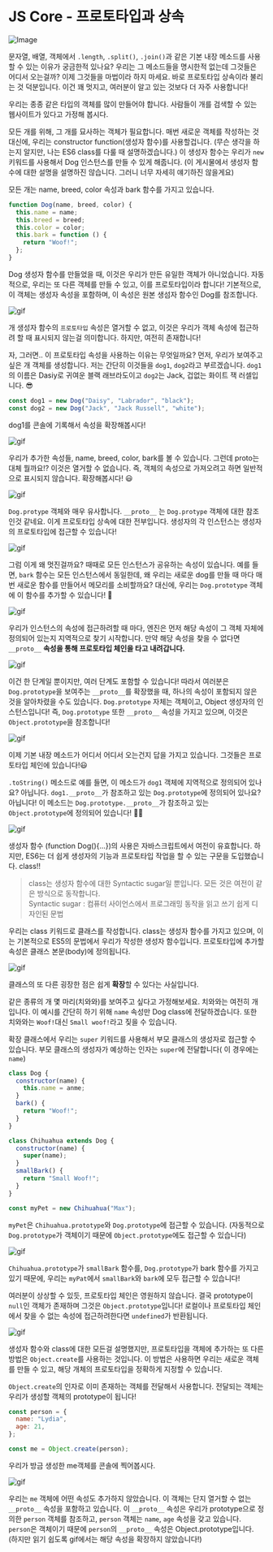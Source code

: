 # JS Core - 프로토타입과 상속

![Image](./assets/prototype.png)

문자열, 배열, 객체에서 `.length`, `.split()`, `.join()`과 같은 기본 내장 메소드를 사용할 수 있는 이유가 궁금한적 있나요? 우리는 그 메소드들을 명시한적 없는데 그것들은 어디서 오는걸까? 이제 그것들을 마법이라 하지 마세요. 바로 프로토타입 상속이라 불리는 것 덕분입니다. 이건 꽤 멋지고, 여러분이 알고 있는 것보다 더 자주 사용합니다!

우리는 종종 같은 타입의 객체를 많이 만들어야 합니다. 사람들이 개를 검색할 수 있는 웹사이트가 있다고 가정해 봅시다.

모든 개를 위해, 그 개를 묘사하는 객체가 필요합니다. 매번 새로운 객체를 작성하는 것 대신에, 우리는 constructor function(생성자 함수)를 사용할겁니다. (무슨 생각을 하는지 알지만, 나는 ES6 class를 다룰 때 설명하겠습니다.) 이 생성자 함수는 우리가 `new` 키워드를 사용해서 Dog 인스턴스를 만들 수 있게 해줍니다. (이 게시물에서 생성자 함수에 대한 설명을 설명하진 않습니다. 그러니 너무 자세히 얘기하진 않을게요)

모든 개는 name, breed, color 속성과 bark 함수를 가지고 있습니다.

```js
function Dog(name, breed, color) {
  this.name = name;
  this.breed = breed;
  this.color = color;
  this.bark = function () {
    return "Woof!";
  };
}
```

Dog 생성자 함수를 만들었을 때, 이것은 우리가 만든 유일한 객체가 아니었습니다. 자동적으로, 우리는 또 다른 객체를 만들 수 있고, 이를 프로토타입이라 합니다! 기본적으로, 이 객체는 생성자 속성을 포함하며, 이 속성은 원본 생섬자 함수인 Dog를 참조합니다.

![gif](./assets/prototype1.gif)

개 생성자 함수의 `프로토타입` 속성은 열거할 수 없고, 이것은 우리가 객체 속성에 접근하려 할 때 표시되지 않는걸 의미합니다. 하지만, 여전히 존재합니다!

자, 그러면.. 이 프로토타입 속성을 사용하는 이유는 무엇일까요? 먼저, 우리가 보여주고 싶은 개 객체를 생성합니다. 저는 간단히 이것들을 `dog1`, `dog2`라고 부르겠습니다. `dog1`의 이름은 Dasiy로 귀여운 블랙 래브라도이고 `dog2`는 Jack, 겁없는 화이트 잭 러셀입니다. 😎

```js
const dog1 = new Dog("Daisy", "Labrador", "black");
const dog2 = new Dog("Jack", "Jack Russell", "white");
```

dog1를 콘솔에 기록해서 속성을 확장해봅시다!

![gif](./assets/prototype2.gif)

우리가 추가한 속성들, name, breed, color, bark를 볼 수 있습니다. 그런데 proto는 대체 뭘까요!? 이것은 열거할 수 없습니다. 즉, 객체의 속성으로 가져오려고 하면 일반적으로 표시되지 않습니다. 확장해봅시다! 😃

![gif](./assets/prototype3.gif)

`Dog.protype` 객체와 매우 유사합니다. `__proto__` 는 `Dog.protype` 객체에 대한 참조인것 같네요. 이게 프로토타입 상속에 대한 전부입니다. 생성자의 각 인스턴스는 생성자의 프로토타입에 접근할 수 있습니다!

![gif](./assets/prototype4.gif)

그럼 이게 왜 멋진걸까요? 때때로 모든 인스턴스가 공유하는 속성이 있습니다. 예를 들면, `bark` 함수는 모든 인스턴스에서 동일한데, 왜 우리는 새로운 dog를 만들 때 마다 매번 새로운 함수를 만들어서 메모리를 소비할까요? 대신에, 우리는 `Dog.prototype` 객체에 이 함수를 추가할 수 있습니다! 🥳

![gif](./assets/prototype5.gif)

우리가 인스턴스의 속성에 접근하려할 때 마다, 엔진은 먼저 해당 속성이 그 객체 자체에 정의되어 있는지 지역적으로 찾기 시작합니다. 만약 해당 속성을 찾을 수 없다면 `__proto__` **속성을 통해 프로토타입 체인을 타고 내려갑니다.**

![gif](./assets/prototype6.gif)

이건 한 단계일 뿐이지만, 여러 단계도 포함할 수 있습니다! 따라서 여러분은 `Dog.prototype`을 보여주는 `__proto__`를 확장했을 때, 하나의 속성이 포함되지 않은 것을 알아차렸을 수도 있습니다. `Dog.prototype` 자체는 객체이고, Object 생성자의 인스턴스입니다! 즉, `Dog.prototype` 또한 `__proto__` 속성을 가지고 있으며, 이것은 `Object.prototype`을 참조합니다!

![gif](./assets/prototype7.gif)

이제 기본 내장 메소드가 어디서 어디서 오는건지 답을 가지고 있습니다. 그것들은 프로토타입 체인에 있습니다!😃

`.toString()` 메소드로 예를 들면, 이 메소드가 `dog1` 객체에 지역적으로 정의되어 있나요? 아닙니다.
`dog1.__proto__`가 참조하고 있는 `Dog.prototype`에 정의되어 있나요? 아닙니다!
이 메소드는 `Dog.prototype.__proto__`가 참조하고 있는 `Object.prototype`에 정의되어 있습니다! 🙌🏼

![gif](./assets/prototype8.gif)

생성자 함수 (function Dog(){...})의 사용은 자바스크립트에서 여전이 유효합니다. 하지만, ES6는 더 쉽게 생성자의 기능과 프로토타입 작업을 할 수 있는 구문을 도입했습니다. class!!

> class는 생성자 함수에 대한 Syntactic sugar일 뿐입니다. 모든 것은 여전이 같은 방식으로 동작합니다.  
> Syntactic sugar : 컴퓨터 사이언스에서 프로그래밍 동작을 읽고 쓰기 쉽게 디자인된 문법

우리는 class 키워드로 클래스를 작성합니다. class는 생성자 함수를 가지고 있으며, 이는 기본적으로 ES5의 문법에서 우리가 작성한 생성자 함수입니다. 프로토타입에 추가할 속성은 클래스 본문(body)에 정의됩니다.

![gif](./assets/prototype9.gif)

클래스의 또 다른 굉장한 점은 쉽게 **확장**할 수 있다는 사실입니다.

같은 종류의 개 몇 마리(치와와)를 보여주고 싶다고 가정해보세요. 치와와는 여전히 개입니다. 이 예시를 간단히 하기 위해 `name` 속성만 Dog class에 전달하겠습니다. 또한 치와와는 `Woof!`대신 `Small woof!`라고 짖을 수 있습니다.

확장 클래스에서 우리는 `super` 키워드를 사용해서 부모 클래스의 생성자로 접근할 수 있습니다. 부모 클래스의 생성자가 예상하는 인자는 `super`에 전달합니다( 이 경우에는 `name`)

```js
class Dog {
  constructor(name) {
    this.name = anme;
  }
  bark() {
    return "Woof!";
  }
}

class Chihuahua extends Dog {
  constructor(name) {
    super(name);
  }
  smallBark() {
    return "Small Woof!";
  }
}

const myPet = new Chihuahua("Max");
```

`myPet`은 `Chihuahua.prototype`와 `Dog.prototype`에 접근할 수 있습니다. (자동적으로 `Dog.prototype`가 객체이기 때문에 `Object.prototype`에도 접근할 수 있습니다)

![gif](./assets/prototype10.gif)

`Chihuahua.prototype`가 `smallBark` 함수를, `Dog.prototype`가 bark 함수를 가지고 있기 때문에, 우리는 `myPat`에서 `smallBark`와 `bark`에 모두 접근할 수 있습니다!

여러분이 상상할 수 있듯, 프로토타입 체인은 영원하지 않습니다. 결국 prototype이 `null`인 객체가 존재하며 그것은 `Object.prototype`입니다! 로컬이나 프로토타입 체인에서 찾을 수 없는 속성에 접근하려한다면 `undefined`가 반환됩니다.

![gif](./assets/prototype11.gif)

생성자 함수와 class에 대한 모든걸 설명했지만, 프로토타입을 객체에 추가하는 또 다른 방법은 `Object.create`를 사용하는 것입니다. 이 방법은 사용하면 우리는 새로운 객체를 만들 수 있고, 해당 개체의 프로토타입을 정확하게 지정할 수 있습니다.

`Object.create`의 인자로 이미 존재하는 객체를 전달해서 사용합니다. 전달되는 객체는 우리가 생성할 객체의 prototype이 됩니다!

```js
const person = {
  name: "Lydia",
  age: 21,
};

const me = Object.create(person);
```

우리가 방금 생성한 me객체를 콘솔에 찍어봅시다.

![gif](./assets/prototype12.gif)

우리는 `me` 객체에 어떤 속성도 추가하지 않았습니다. 이 객체는 단지 열거할 수 없는 `__proto__` 속성을 포함하고 있습니다. 이 `__proto__` 속성은 우리가 prototype으로 정의한 `person` 객체를 참조하고, `person` 객체는 `name`, `age` 속성을 갖고 있습니다. `person`은 객체이기 때문에 `person`의 `__proto__` 속성은 Object.prototype입니다. (하지만 읽기 쉽도록 gif에서는 해당 속성을 확장하지 않았습니다!)
